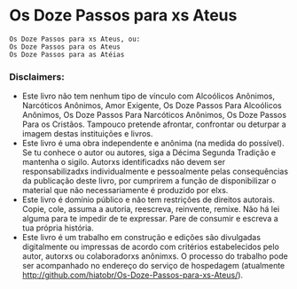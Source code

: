 Os Doze Passos para xs Ateus
============================

```
Os Doze Passos para xs Ateus, ou:
Os Doze Passos para os Ateus
Os Doze Passos para as Atéias
```

### Disclaimers:

* Este livro não tem nenhum tipo de vínculo com Alcoólicos Anônimos, Narcóticos Anônimos, Amor Exigente, Os Doze Passos Para Alcoólicos Anônimos, Os Doze Passos Para Narcóticos Anônimos, Os Doze Passos Para os Cristãos. Tampouco pretende afrontar, confrontar ou deturpar a imagem destas instituições e livros.
* Este livro é uma obra independente e anônima (na medida do possível). Se tu conhece o autor ou autores, siga a Décima Segunda Tradição e mantenha o sigilo. Autorxs identificadxs não devem ser responsabilizadxs individualmente e pessoalmente pelas consequências da publicação deste livro, por cumprirem a função de disponibilizar o material que não necessariamente é produzido por elxs.
* Este livro é domínio público e não tem restrições de direitos autorais. Copie, cole, assuma a autoria, reescreva, reinvente, remixe. Não há lei alguma para te impedir de te expressar. Pare de consumir e escreva a tua própria história.
* Este livro é um trabalho em construção e edições são divulgadas digitalmente ou impressas de acordo com critérios estabelecidos pelo autor, autorxs ou colaboradorxs anônimxs. O processo do trabalho pode ser acompanhado no endereço do serviço de hospedagem (atualmente http://github.com/hiatobr/Os-Doze-Passos-para-xs-Ateus/).
